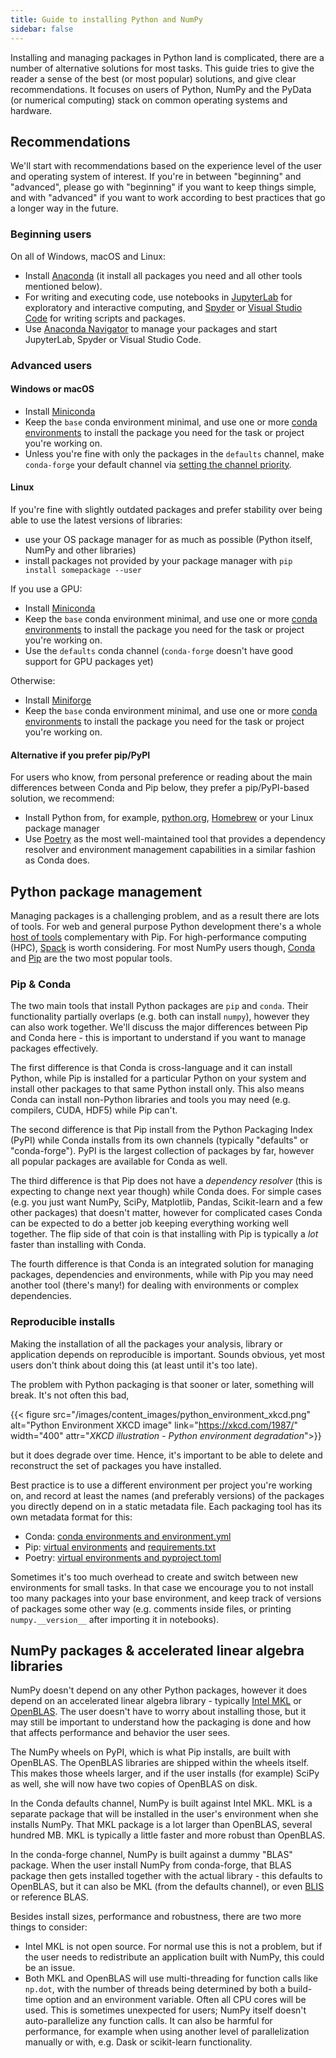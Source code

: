 ```yaml
---
title: Guide to installing Python and NumPy
sidebar: false
---
```


Installing and managing packages in Python land is complicated, there are a
number of alternative solutions for most tasks. This guide tries to give the
reader a sense of the best (or most popular) solutions, and give clear
recommendations. It focuses on users of Python, NumPy and the PyData (or
numerical computing) stack on common operating systems and hardware.

## Recommendations

We'll start with recommendations based on the experience level of the user and
operating system of interest. If you're in between "beginning" and "advanced",
please go with "beginning" if you want to keep things simple, and with
"advanced" if you want to work according to best practices that go a longer way
in the future.

### Beginning users

On all of Windows, macOS and Linux:

- Install [Anaconda](https://www.anaconda.com/distribution/) (it install all
  packages you need and all other tools mentioned below).
- For writing and executing code, use notebooks in
  [JupyterLab](https://jupyterlab.readthedocs.io/en/stable/index.html) for
  exploratory and interactive computing, and
  [Spyder](https://www.spyder-ide.org/) or [Visual Studio Code](https://code.visualstudio.com/)
  for writing scripts and packages.
- Use [Anaconda Navigator](https://docs.anaconda.com/anaconda/navigator/) to
  manage your packages and start JupyterLab, Spyder or Visual Studio Code.


### Advanced users

#### Windows or macOS

- Install [Miniconda](https://docs.conda.io/en/latest/miniconda.html)
- Keep the `base` conda environment minimal, and use one or more
  [conda environments](https://docs.conda.io/projects/conda/en/latest/user-guide/tasks/manage-environments.html#)
  to install the package you need for the task or project you're working on.
- Unless you're fine with only the packages in the `defaults` channel, make `conda-forge`
  your default channel via [setting the channel priority](https://conda-forge.org/docs/user/introduction.html#how-can-i-install-packages-from-conda-forge).


#### Linux

If you're fine with slightly outdated packages and prefer stability over being
able to use the latest versions of libraries:
- use your OS package manager for as much as possible (Python itself, NumPy and
  other libraries)
- install packages not provided by your package manager with `pip install somepackage --user`

If you use a GPU:
- Install [Miniconda](https://docs.conda.io/en/latest/miniconda.html)
- Keep the `base` conda environment minimal, and use one or more
  [conda environments](https://docs.conda.io/projects/conda/en/latest/user-guide/tasks/manage-environments.html#)
  to install the package you need for the task or project you're working on.
- Use the `defaults` conda channel (`conda-forge` doesn't have good support for
  GPU packages yet)

Otherwise:
- Install [Miniforge](https://github.com/conda-forge/miniforge)
- Keep the `base` conda environment minimal, and use one or more
  [conda environments](https://docs.conda.io/projects/conda/en/latest/user-guide/tasks/manage-environments.html#)
  to install the package you need for the task or project you're working on.


#### Alternative if you prefer pip/PyPI

For users who know, from personal preference or reading about the main
differences between Conda and Pip below, they prefer a pip/PyPI-based solution,
we recommend:
- Install Python from, for example, [python.org](https://www.python.org/downloads/),
  [Homebrew](https://brew.sh/) or your Linux package manager
- Use [Poetry](https://python-poetry.org/) as the most well-maintained tool
  that provides a dependency resolver and environment management capabilities
  in a similar fashion as Conda does.


## Python package management

Managing packages is a challenging problem, and as a result there are lots of
tools. For web and general purpose Python development there's a whole
[host of tools](https://packaging.python.org/guides/tool-recommendations/)
complementary with Pip. For high-performance computing (HPC),
[Spack](https://github.com/spack/spack) is worth considering. For most NumPy
users though, [Conda](https://conda.io/en/latest/) and
[Pip](https://pip.pypa.io/en/stable/) are the two most popular tools.


### Pip & Conda

The two main tools that install Python packages are `pip` and `conda`. Their
functionality partially overlaps (e.g. both can install `numpy`), however they
can also work together. We'll discuss the major differences between Pip and
Conda here - this is important to understand if you want to manage packages
effectively.

The first difference is that Conda is cross-language and it can install Python,
while Pip is installed for a particular Python on your system and install other
packages to that same Python install only. This also means Conda can install
non-Python libraries and tools you may need (e.g. compilers, CUDA, HDF5) while
Pip can't.

The second difference is that Pip install from the Python Packaging Index
(PyPI) while Conda installs from its own channels (typically "defaults" or
"conda-forge"). PyPI is the largest collection of packages by far, however all
popular packages are available for Conda as well.

The third difference is that Pip does not have a _dependency resolver_ (this is
expecting to change next year though) while Conda does. For simple cases (e.g.
you just want NumPy, SciPy, Matplotlib, Pandas, Scikit-learn and a few other
packages) that doesn't matter, however for complicated cases Conda can be
expected to do a better job keeping everything working well together.  The flip
side of that coin is that installing with Pip is typically a _lot_ faster than
installing with Conda.

The fourth difference is that Conda is an integrated solution for managing
packages, dependencies and environments, while with Pip you may need another
tool (there's many!) for dealing with environments or complex dependencies.


### Reproducible installs

Making the installation of all the packages your analysis, library or
application depends on reproducible is important. Sounds obvious, yet most
users don't think about doing this (at least until it's too late).

The problem with Python packaging is that sooner or later, something will
break. It's not often this bad,

{{< figure src="/images/content_images/python_environment_xkcd.png"
           alt="Python Environment XKCD image"
           link="https://xkcd.com/1987/"
           width="400"
           attr="_XKCD illustration - Python environment degradation_">}}

but it does degrade over time. Hence, it's important to be able to delete and
reconstruct the set of packages you have installed.

Best practice is to use a different environment per project you're working on,
and record at least the names (and preferably versions) of the packages you
directly depend on in a static metadata file. Each packaging tool has its own
metadata format for this:
- Conda: [conda environments and environment.yml](https://docs.conda.io/projects/conda/en/latest/user-guide/tasks/manage-environments.html#)
- Pip: [virtual environments](https://docs.python.org/3/tutorial/venv.html) and
  [requirements.txt](https://pip.readthedocs.io/en/latest/user_guide/#requirements-files)
- Poetry: [virtual environments and pyproject.toml](https://python-poetry.org/docs/basic-usage/)

Sometimes it's too much overhead to create and switch between new environments
for small tasks. In that case we encourage you to not install too many packages
into your base environment, and keep track of versions of packages some other
way (e.g. comments inside files, or printing `numpy.__version__` after
importing it in notebooks).


## NumPy packages & accelerated linear algebra libraries

NumPy doesn't depend on any other Python packages, however it does depend on an
accelerated linear algebra library - typically
[Intel MKL](https://software.intel.com/en-us/mkl) or
[OpenBLAS](https://www.openblas.net/).  The user doesn't have to worry about
installing those, but it may still be important to understand how the packaging
is done and how that affects performance and behavior the user sees.

The NumPy wheels on PyPI, which is what Pip installs, are built with OpenBLAS.
The OpenBLAS libraries are shipped within the wheels itself. This makes those
wheels larger, and if the user installs (for example) SciPy as well, she will
now have two copies of OpenBLAS on disk.

In the Conda defaults channel, NumPy is built against Intel MKL. MKL is a
separate package that will be installed in the user's environment when she
installs NumPy. That MKL package is a lot larger than OpenBLAS, several hundred
MB. MKL is typically a little faster and more robust than OpenBLAS.

In the conda-forge channel, NumPy is built against a dummy "BLAS" package. When
the user install NumPy from conda-forge, that BLAS package then gets installed
together with the actual library - this defaults to OpenBLAS, but it can also
be MKL (from the defaults channel), or even
[BLIS](https://github.com/flame/blis) or reference BLAS.

Besides install sizes, performance and robustness, there are two more things to
consider:
- Intel MKL is not open source. For normal use this is not a problem, but if
  the user needs to redistribute an application built with NumPy, this could be
  an issue.
- Both MKL and OpenBLAS will use multi-threading for function calls like
  `np.dot`, with the number of threads being determined by both a build-time
  option and an environment variable. Often all CPU cores will be used. This is
  sometimes unexpected for users; NumPy itself doesn't auto-parallelize any
  function calls. It can also be harmful for performance, for example when
  using another level of parallelization manually or with, e.g. Dask or
  scikit-learn functionality.

